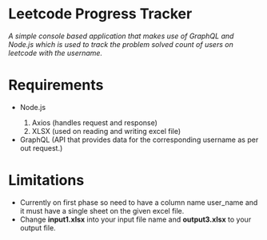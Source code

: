 # Leetcode Progress Tracker
  <i>A simple console based application that makes use of GraphQL and Node.js which is used to track the problem solved count of users on leetcode with the username.</i>
# Requirements
<ul>
  <li>Node.js</li>
  <ol>
    <li>Axios (handles request and response)</li>
    <li>XLSX (used on reading and writing excel file)</li>
  </ol>
  <li>GraphQL (API that provides data for the corresponding username as per out request.)</li>
</ul>

# Limitations
<ul>
  <li>Currently on first phase so need to have a column name user_name and it  must have a single sheet on the given excel file.</li>
  <li>Change <b>input1.xlsx</b> into your input file name and <b>output3.xlsx</b> to your output file.</li>
</ul>
